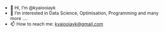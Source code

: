 - 👋 Hi, I’m @kyaiooiayk
- 👀 I’m interested in Data Science, Optimisation, Programming and many more ....
- 📫 How to reach me: kyaiooiayk@gmail.com

<!---
kyaiooiayk/kyaiooiayk is a ✨ special ✨ repository because its `README.md` (this file) appears on your GitHub profile.
You can click the Preview link to take a look at your changes.
--->
